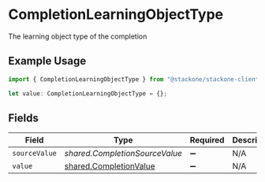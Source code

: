 # CompletionLearningObjectType

The learning object type of the completion

## Example Usage

```typescript
import { CompletionLearningObjectType } from "@stackone/stackone-client-ts/sdk/models/shared";

let value: CompletionLearningObjectType = {};
```

## Fields

| Field                                                                   | Type                                                                    | Required                                                                | Description                                                             |
| ----------------------------------------------------------------------- | ----------------------------------------------------------------------- | ----------------------------------------------------------------------- | ----------------------------------------------------------------------- |
| `sourceValue`                                                           | *shared.CompletionSourceValue*                                          | :heavy_minus_sign:                                                      | N/A                                                                     |
| `value`                                                                 | [shared.CompletionValue](../../../sdk/models/shared/completionvalue.md) | :heavy_minus_sign:                                                      | N/A                                                                     |